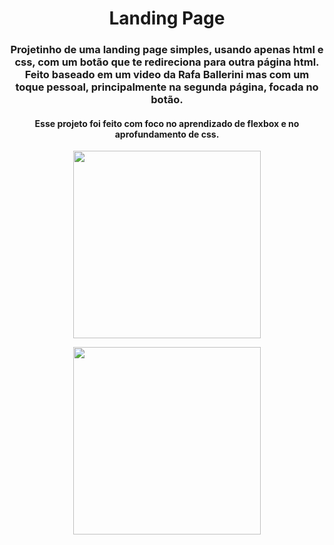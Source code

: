 <h1 align="center"> Landing Page </h1>

<h3 align="center"> Projetinho de uma landing page simples, usando apenas html e css, com um botão que te redireciona para outra página html. Feito baseado em um video da Rafa Ballerini mas com um toque pessoal, principalmente na segunda página, focada no botão. </h3>

<h4 align="center"> Esse projeto foi feito com foco no aprendizado de flexbox e no aprofundamento de css. </h4>

<p align="center">
  <img height="300" src="https://i.imgur.com/ehJJiBz.png">
</p>

<p align="center">
  <img height="300" src="https://i.imgur.com/wfh8Veb.png">
</p>
